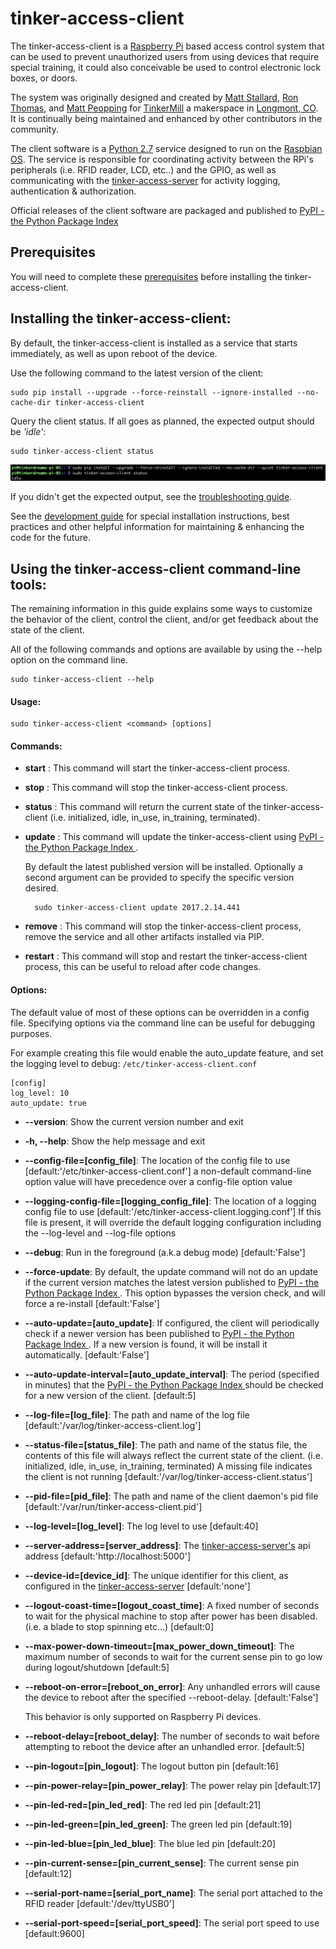 # tinker-access-client

The tinker-access-client is a [Raspberry Pi](https://www.raspberrypi.org/products/) based access control system that can be used to prevent unauthorized users from using devices that require special training, it could also conceivable be used to control electronic lock boxes, or doors.

The system was originally designed and created by [Matt Stallard](https://github.com/mstallard), [Ron Thomas](https://github.com/RonaldThomas), and [Matt Peopping](https://github.com/analogpixel) for [TinkerMill](http://www.tinkermill.org) a makerspace in [Longmont, CO](https://www.google.com/maps/place/Longmont,+CO/@40.1679379,-105.1678944,12z/data=!3m1!4b1!4m5!3m4!1s0x876bf908d5cc3349:0xc17da1eef3a32735!8m2!3d40.1672068!4d-105.1019275). It is continually being maintained and enhanced by other contributors in the community.

The client software is a [Python 2.7](https://www.python.org/download/releases/2.7/) service designed to run on the [Raspbian OS](https://www.raspberrypi.org/downloads/raspbian/). The service is responsible for coordinating activity between the RPi's peripherals (i.e. RFID reader, LCD, etc..) and the GPIO, as well as communicating with the [tinker-access-server](../tinker_access_server/README.md) for activity logging, authentication & authorization.

Official releases of the client software are packaged and published to [PyPI - the Python Package Index ](https://pypi.python.org/pypi/tinker-access-client/)  

## Prerequisites
You will need to complete these [prerequisites](/docs/prerequisites.md) before installing the tinker-access-client.

## Installing the tinker-access-client:

By default, the tinker-access-client is installed as a service that starts immediately, as well as upon reboot of the device.

Use the following command to the latest version of the client:

```commandline
sudo pip install --upgrade --force-reinstall --ignore-installed --no-cache-dir tinker-access-client
```


Query the client status. If all goes as planned, the expected output should be *'idle'*:

```commandline
sudo tinker-access-client status
```

![status](docs/images/status.png)

If you didn't get the expected output, see the [troubleshooting guide](docs/troubleshooting.md).

See the [development guide](docs/development.md) for special installation instructions, best practices and other helpful information for maintaining & enhancing the code for the future.

## Using the tinker-access-client command-line tools:
The remaining information in this guide explains some ways to customize the behavior of the client, control the client, and/or get feedback about the state of the client.

All of the following commands and options are available by using the  --help option on the command line.
```
sudo tinker-access-client --help
```

#### Usage:

```
sudo tinker-access-client <command> [options]
```

#### Commands:
- __start__ : This command will start the tinker-access-client process.

- __stop__ : This command will stop the tinker-access-client process.

- __status__ : This command will return the current state of the tinker-access-client (i.e. initialized, idle, in_use, in_training, terminated).

- __update__ : This command will update the tinker-access-client using [PyPI - the Python Package Index ](https://pypi.python.org/pypi/tinker-access-client/).  

  By default the latest published version will be installed.
	 Optionally a second argument can be provided to specify the specific version desired.
   ```
	 sudo tinker-access-client update 2017.2.14.441
   ```

- __remove__ : This command will stop the tinker-access-client process, remove the service and all other artifacts installed via PIP.  

- __restart__ : This command will stop and restart the tinker-access-client process, this can be useful to reload after code changes.

#### Options:

The default value of most of these options can be overridden in a config file. Specifying options via the command line can be useful for debugging purposes.

For example creating this file would enable the auto_update feature, and set the logging level to debug:
`/etc/tinker-access-client.conf`
```
[config]
log_level: 10
auto_update: true
```

- __--version__: Show the current version number and exit

- __-h, --help__: Show the help message and exit

- __--config-file=[config_file]__: The location of the config file to use [default:'/etc/tinker-access-client.conf'] a non-default command-line option value will have precedence over a config-file option value

- __--logging-config-file=[logging_config_file]__: The location of a logging config file to use [default:'/etc/tinker-access-client.logging.conf'] If this file is present, it will override the default logging configuration including the --log-level and --log-file options

- __--debug__: Run in the foreground (a.k.a debug mode) [default:'False']

- __--force-update__: By default, the update command will not do an update if the current version matches the latest version published to [PyPI - the Python Package Index ](https://pypi.python.org/pypi/tinker-access-client/). This option bypasses the version check, and will force a re-install [default:'False']

- __--auto-update=[auto_update]__: If configured, the client will periodically check if a newer version has been published to [PyPI - the Python Package Index ](https://pypi.python.org/pypi/tinker-access-client/). If a new version is found, it will be install it automatically.
[default:'False']

- __--auto-update-interval=[auto_update_interval]__: The period (specified in minutes) that the [PyPI - the Python Package Index ](https://pypi.python.org/pypi/tinker-access-client/) should be checked for a new version of the client. [default:5]

- __--log-file=[log_file]__: The path and name of the log file [default:'/var/log/tinker-access-client.log']

- __--status-file=[status_file]__: The path and name of the status file, the contents of this file will always reflect the current state of the client. (i.e. initialized, idle, in_use, in_training, terminated) A missing file indicates the client is not running [default:'/var/log/tinker-access-client.status']

- __--pid-file=[pid_file]__: The path and name of the client daemon's pid file [default:'/var/run/tinker-access-client.pid']

- __--log-level=[log_level]__: The log level to use [default:40]

- __--server-address=[server_address]__: The [tinker-access-server's](../tinker_access_server/README.md) api address
[default:'http://localhost:5000']

- __--device-id=[device_id]__: The unique identifier for this client, as configured in the [tinker-access-server](../tinker_access_server/README.md) [default:'none']

- __--logout-coast-time=[logout_coast_time]__: A fixed number of seconds to wait for the physical machine to stop after power has been disabled. (i.e. a blade to stop spinning etc...) [default:0]

- __--max-power-down-timeout=[max_power_down_timeout]__: The maximum number of seconds to wait for the current sense pin to go low during logout/shutdown [default:5]

- __--reboot-on-error=[reboot_on_error]__: Any unhandled errors will cause the device to reboot after the specified --reboot-delay. [default:'False']

  This behavior is only supported on Raspberry Pi devices.

- __--reboot-delay=[reboot_delay]__: The number of seconds to wait before attempting to reboot the device after an unhandled error. [default:5]

- __--pin-logout=[pin_logout]__: The logout button pin [default:16]

- __--pin-power-relay=[pin_power_relay]__: The power relay pin [default:17]

- __--pin-led-red=[pin_led_red]__: The red led pin [default:21]

- __--pin-led-green=[pin_led_green]__: The green led pin [default:19]

- __--pin-led-blue=[pin_led_blue]__: The blue led pin [default:20]

- __--pin-current-sense=[pin_current_sense]__: The current sense pin [default:12]

- __--serial-port-name=[serial_port_name]__: The serial port attached to the RFID reader [default:'/dev/ttyUSB0']

- __--serial-port-speed=[serial_port_speed]__: The serial port speed to use [default:9600]
